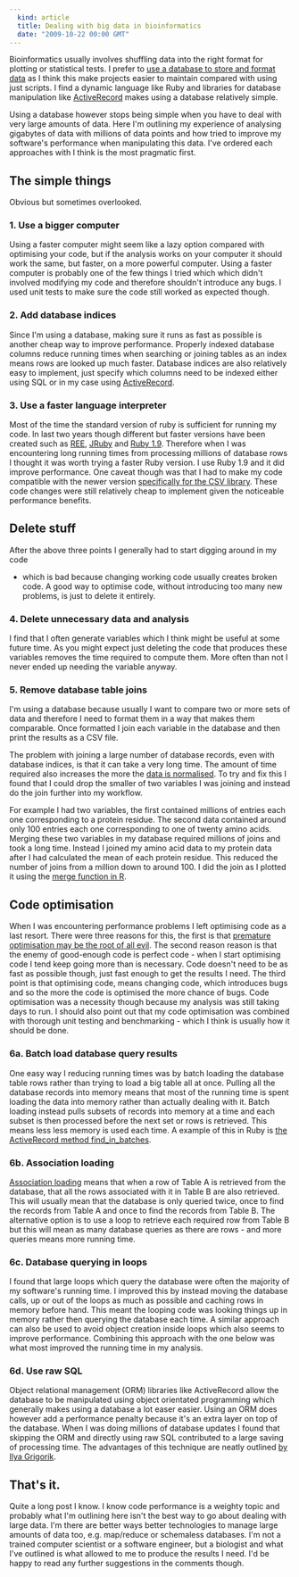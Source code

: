 ```yaml
---
  kind: article
  title: Dealing with big data in bioinformatics
  date: "2009-10-22 00:00 GMT"
---
```


Bioinformatics usually involves shuffling data into the right format for
plotting or statistical tests. I prefer to [use a database to store and format
data][database] as I think this make projects easier to maintain compared with
using just scripts. I find a dynamic language like Ruby and libraries for
database manipulation like [ActiveRecord][ar] makes using a database relatively
simple.

Using a database however stops being simple when you have to deal with very
large amounts of data. Here I'm outlining my experience of analysing gigabytes
of data with millions of data points and how tried to improve my software's
performance when manipulating this data. I've ordered each approaches with I
think is the most pragmatic first.

## The simple things

Obvious but sometimes overlooked.

### 1. Use a bigger computer

Using a faster computer might seem like a lazy option compared with optimising
your code, but if the analysis works on your computer it should work the same,
but faster, on a more powerful computer. Using a faster computer is probably
one of the few things I tried which which didn't involved modifying my code and
therefore shouldn't introduce any bugs. I used unit tests to make sure the code
still worked as expected though.

### 2. Add database indices

Since I'm using a database, making sure it runs as fast as possible is another
cheap way to improve performance. Properly indexed database columns reduce
running times when searching or joining tables as an index means rows are
looked up much faster. Database indices are also relatively easy to implement,
just specify which columns need to be indexed either using SQL or in my case
using [ActiveRecord][ar_index].

### 3. Use a faster language interpreter

Most of the time the standard version of ruby is sufficient for running my
code. In last two years though different but faster versions have been created
such as [REE][ree], [JRuby][jruby] and [Ruby 1.9][ruby19]. Therefore when I was
encountering long running times from processing millions of database rows I
thought it was worth trying a faster Ruby version. I use Ruby 1.9 and it did
improve performance. One caveat though was that I had to make my code
compatible with the newer version [specifically for the CSV library][csv].
These code changes were still relatively cheap to implement given the
noticeable performance benefits.

## Delete stuff

After the above three points I generally had to start digging around in my code
- which is bad because changing working code usually creates broken code. A
good way to optimise code, without introducing too many new problems, is just
to delete it entirely.

### 4. Delete unnecessary data and analysis

I find that I often generate variables which I think might be useful at some
future time. As you might expect just deleting the code that produces these
variables removes the time required to compute them. More often than not I
never ended up needing the variable anyway.

### 5. Remove database table joins

I'm using a database because usually I want to compare two or more sets of data
and therefore I need to format them in a way that makes them comparable. Once
formatted I join each variable in the database and then print the results as a
CSV file.

The problem with joining a large number of database records, even with database
indices, is that it can take a very long time. The amount of time required also
increases the more the [data is normalised][norm]. To try and fix this I found
that I could drop the smaller of two variables I was joining and instead do the
join further into my workflow.

For example I had two variables, the first contained millions of entries each
one corresponding to a protein residue. The second data contained around only
100 entries each one corresponding to one of twenty amino acids. Merging these
two variables in my database required millions of joins and took a long time.
Instead I joined my amino acid data to my protein data after I had calculated
the mean of each protein residue. This reduced the number of joins from a
million down to around 100. I did the join as I plotted it using the [merge
function in R][merge].

## Code optimisation

When I was encountering performance problems I left optimising code as a last
resort. There were three reasons for this, the first is that [premature
optimisation may be the root of all evil][premature]. The second reason reason
is that the enemy of good-enough code is perfect code - when I start optimising
code I tend keep going more than is necessary. Code doesn't need to be as fast
as possible though, just fast enough to get the results I need. The third point
is that optimising code, means changing code, which introduces bugs and so the
more the code is optimised the more chance of bugs. Code optimisation was a
necessity though because my analysis was still taking days to run. I should
also point out that my code optimisation was combined with thorough unit
testing and benchmarking - which I think is usually how it should be done.

### 6a. Batch load database query results

One easy way I reducing running times was by batch loading the database table
rows rather than trying to load a big table all at once. Pulling all the
database records into memory means that most of the running time is spent
loading the data into memory rather than actually dealing with it. Batch
loading instead pulls subsets of records into memory at a time and each subset
is then processed before the next set or rows is retrieved. This means less
less memory is used each time. A example of this in Ruby is [the ActiveRecord
method find_in_batches][batches]. 

### 6b. Association loading

[Association loading][assoc] means that when a row of Table A is retrieved from
the database, that all the rows associated with it in Table B are also
retrieved. This will usually mean that the database is only queried twice, once
to find the records from Table A and once to find the records from Table B. The
alternative option is to use a loop to retrieve each required row from Table B
but this will mean as many database queries as there are rows - and more
queries means more running time.

### 6c. Database querying in loops

I found that large loops which query the database were often the majority of my software's running time. I improved this by instead moving the database calls, up or out of the loops as much as possible and caching rows in memory before hand. This meant the looping code was looking things up in memory rather then querying the database each time. A similar approach can also be used to avoid object creation inside loops which also seems to improve performance. Combining this approach with the one below was what most improved the running time in my analysis.

### 6d. Use raw SQL

Object relational management (ORM) libraries like ActiveRecord allow the
database to be manipulated using object orientated programming which generally
makes using a database a lot easer easier. Using an ORM does however add a
performance penalty because it's an extra layer on top of the database. When I
was doing millions of database updates I found that skipping the ORM and
directly using raw SQL contributed to a large saving of processing time. The
advantages of this technique are neatly outlined [by Ilya Grigorik][ilya].

## That's it.

Quite a long post I know. I know code performance is a weighty topic and
probably what I'm outlining here isn't the best way to go about dealing with
large data. I'm there are better ways better technologies to manage large
amounts of data too, e.g. map/reduce or schemaless databases. I'm not a trained
computer scientist or a software engineer, but a biologist and what I've
outlined is what allowed to me to produce the results I need. I'd be happy to
read any further suggestions in the comments though.

[ar]: http://guides.rubyonrails.org/active_record_querying.html
[database]: /post/using-a-database/
[ar_index]: http://api.rubyonrails.org/classes/ActiveRecord/ConnectionAdapters/SchemaStatements.html#M001911
[ree]: http://www.rubyenterpriseedition.com/
[jruby]: http://jruby.org/
[ruby19]: http://www.ruby-lang.org/en/news/2009/07/20/ruby-1-9-1-p243-released/
[csv]: http://blog.grayproductions.net/articles/getting_code_ready_for_ruby_19
[norm]: http://en.wikipedia.org/wiki/Database_normalization
[merge]: https://stat.ethz.ch/R-manual/R-devel/library/base/html/merge.html
[premature]: http://fetter.org/optimization.html
[batches]: http://archives.ryandaigle.com/articles/2009/2/23/what-s-new-in-edge-rails-batched-find
[assoc]: http://guides.rubyonrails.org/active_record_querying.html#eager-loading-associations
[ilya]: http://www.igvita.com/2007/10/29/boosting-activerecord-performance/
